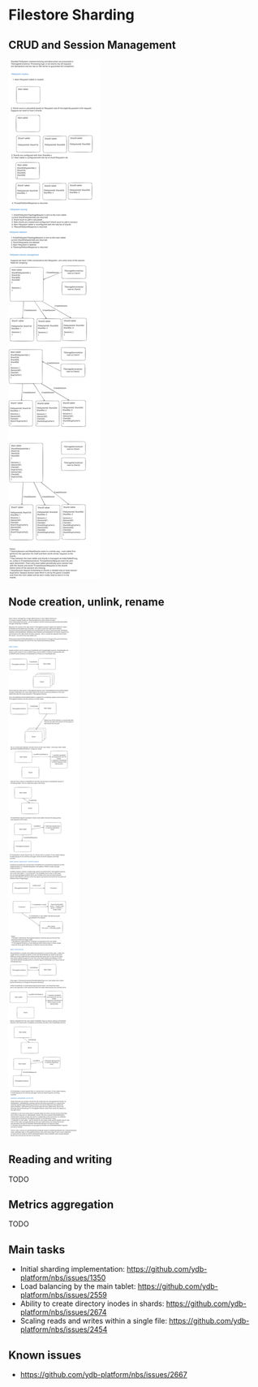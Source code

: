 # Filestore Sharding

## CRUD and Session Management
![crud_and_sessions](../excalidraw/sharded_filesystem_crud_and_sessions.svg)

## Node creation, unlink, rename
![node_management](../excalidraw/sharded_filesystem_node_management.svg)

## Reading and writing

TODO

## Metrics aggregation

TODO

## Main tasks
* Initial sharding implementation: https://github.com/ydb-platform/nbs/issues/1350
* Load balancing by the main tablet: https://github.com/ydb-platform/nbs/issues/2559
* Ability to create directory inodes in shards: https://github.com/ydb-platform/nbs/issues/2674
* Scaling reads and writes within a single file: https://github.com/ydb-platform/nbs/issues/2454

## Known issues
* https://github.com/ydb-platform/nbs/issues/2667
